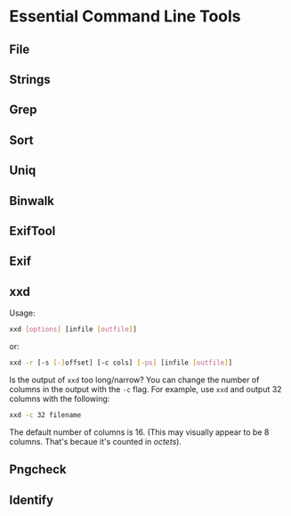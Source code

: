 # Essential Command Line Tools 

## File

## Strings

## Grep

## Sort

## Uniq

## Binwalk

## ExifTool

## Exif

## xxd
Usage:
```bash
xxd [options] [infile [outfile]]
```
or:
```bash
xxd -r [-s [-]offset] [-c cols] [-ps] [infile [outfile]]
```

Is the output of `xxd` too long/narrow?
You can change the number of columns in the output with the `-c` flag. 
For example, use `xxd` and output 32 columns with the following:
```bash
xxd -c 32 filename
```
The default number of columns is 16. 
(This may visually appear to be 8 columns. 
That's becaue it's counted in *octets*).
 
## Pngcheck

## Identify




